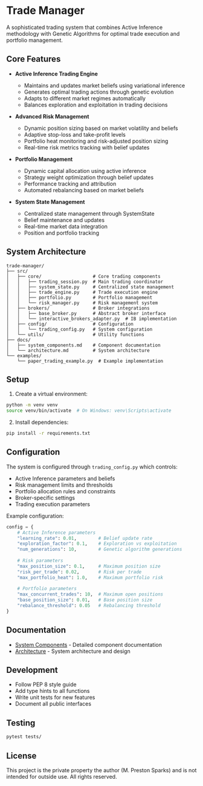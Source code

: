 # Trade Manager

A sophisticated trading system that combines Active Inference methodology with Genetic Algorithms for optimal trade execution and portfolio management.

## Core Features

- **Active Inference Trading Engine**
  - Maintains and updates market beliefs using variational inference
  - Generates optimal trading actions through genetic evolution
  - Adapts to different market regimes automatically
  - Balances exploration and exploitation in trading decisions

- **Advanced Risk Management**
  - Dynamic position sizing based on market volatility and beliefs
  - Adaptive stop-loss and take-profit levels
  - Portfolio heat monitoring and risk-adjusted position sizing
  - Real-time risk metrics tracking with belief updates

- **Portfolio Management**
  - Dynamic capital allocation using active inference
  - Strategy weight optimization through belief updates
  - Performance tracking and attribution
  - Automated rebalancing based on market beliefs

- **System State Management**
  - Centralized state management through SystemState
  - Belief maintenance and updates
  - Real-time market data integration
  - Position and portfolio tracking

## System Architecture

```
trade-manager/
├── src/
│   ├── core/                   # Core trading components
│   │   ├── trading_session.py  # Main trading coordinator
│   │   ├── system_state.py     # Centralized state management
│   │   ├── trade_engine.py     # Trade execution engine
│   │   ├── portfolio.py        # Portfolio management
│   │   └── risk_manager.py     # Risk management system
│   ├── brokers/                # Broker integrations
│   │   ├── base_broker.py      # Abstract broker interface
│   │   └── interactive_brokers_adapter.py  # IB implementation
│   ├── config/                 # Configuration
│   │   └── trading_config.py   # System configuration
│   └── utils/                  # Utility functions
├── docs/
│   ├── system_components.md    # Component documentation
│   └── architecture.md         # System architecture
└── examples/
    └── paper_trading_example.py  # Example implementation
```

## Setup

1. Create a virtual environment:
```bash
python -m venv venv
source venv/bin/activate  # On Windows: venv\Scripts\activate
```

2. Install dependencies:
```bash
pip install -r requirements.txt
```

## Configuration

The system is configured through `trading_config.py` which controls:
- Active Inference parameters and beliefs
- Risk management limits and thresholds
- Portfolio allocation rules and constraints
- Broker-specific settings
- Trading execution parameters

Example configuration:
```python
config = {
    # Active Inference parameters
    "learning_rate": 0.01,        # Belief update rate
    "exploration_factor": 0.1,    # Exploration vs exploitation
    "num_generations": 10,        # Genetic algorithm generations
    
    # Risk parameters
    "max_position_size": 0.1,     # Maximum position size
    "risk_per_trade": 0.02,       # Risk per trade
    "max_portfolio_heat": 1.0,    # Maximum portfolio risk
    
    # Portfolio parameters
    "max_concurrent_trades": 10,  # Maximum open positions
    "base_position_size": 0.01,   # Base position size
    "rebalance_threshold": 0.05   # Rebalancing threshold
}
```

## Documentation

- [System Components](docs/system_components.md) - Detailed component documentation
- [Architecture](docs/architecture.md) - System architecture and design

## Development

- Follow PEP 8 style guide
- Add type hints to all functions
- Write unit tests for new features
- Document all public interfaces

## Testing

```bash
pytest tests/
```

## License

This project is the private property the author (M. Preston Sparks) and is not intended for outside use. All rights reserved.